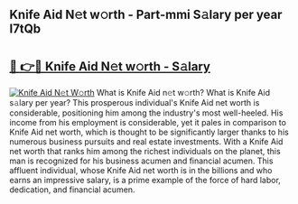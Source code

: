 ## Knife Aid N𝚎t w𝚘rth - Part-mmi S𝚊lary per year I7tQb

# <h2><a href="http://gc2tzr5.nevu.top/?p=Knife+Aid">🔗 👉🔴 Knife Aid N𝚎t w𝚘rth - S𝚊lary</a></h2>

[![Knife Aid N𝚎t W𝚘rth](https://i.imgur.com/Oavwk0R.jpeg)](http://gc2tzr5.nevu.top/?p=Knife+Aid)
What is Knife Aid n𝚎t w𝚘rth? What is Knife Aid s𝚊lary per year?
This prosperous individual's Knife Aid net worth is considerable, positioning him among the industry's most well-heeled. His income from his employment is considerable, yet it pales in comparison to Knife Aid net worth, which is thought to be significantly larger thanks to his numerous business pursuits and real estate investments. With a Knife Aid net worth that ranks him among the richest individuals on the planet, this man is recognized for his business acumen and financial acumen. This affluent individual, whose Knife Aid net worth is in the billions and who earns an impressive salary, is a prime example of the force of hard labor, dedication, and financial acumen.
